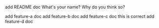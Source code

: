 add README doc
What's your name?
Why do you think so?

add feature-a doc
add feature-b doc
add feature-c doc this is correct
add feature-d doc
